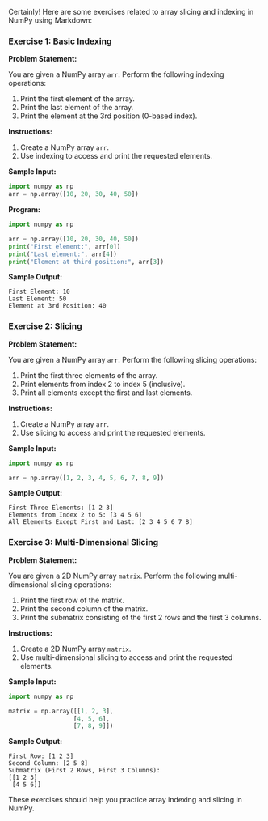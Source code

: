 Certainly! Here are some exercises related to array slicing and indexing in NumPy using Markdown:

### Exercise 1: Basic Indexing

**Problem Statement:**

You are given a NumPy array `arr`. Perform the following indexing operations:

1. Print the first element of the array.
2. Print the last element of the array.
3. Print the element at the 3rd position (0-based index).

**Instructions:**

1. Create a NumPy array `arr`.
2. Use indexing to access and print the requested elements.

**Sample Input:**

```python
import numpy as np
arr = np.array([10, 20, 30, 40, 50])
```
**Program:**
```python
import numpy as np

arr = np.array([10, 20, 30, 40, 50])
print("First element:", arr[0])
print("Last element:", arr[4])
print("Element at third position:", arr[3])
```

**Sample Output:**

```
First Element: 10
Last Element: 50
Element at 3rd Position: 40
```

### Exercise 2: Slicing

**Problem Statement:**

You are given a NumPy array `arr`. Perform the following slicing operations:

1. Print the first three elements of the array.
2. Print elements from index 2 to index 5 (inclusive).
3. Print all elements except the first and last elements.

**Instructions:**

1. Create a NumPy array `arr`.
2. Use slicing to access and print the requested elements.

**Sample Input:**

```python
import numpy as np

arr = np.array([1, 2, 3, 4, 5, 6, 7, 8, 9])
```

**Sample Output:**

```
First Three Elements: [1 2 3]
Elements from Index 2 to 5: [3 4 5 6]
All Elements Except First and Last: [2 3 4 5 6 7 8]
```

### Exercise 3: Multi-Dimensional Slicing

**Problem Statement:**

You are given a 2D NumPy array `matrix`. Perform the following multi-dimensional slicing operations:

1. Print the first row of the matrix.
2. Print the second column of the matrix.
3. Print the submatrix consisting of the first 2 rows and the first 3 columns.

**Instructions:**

1. Create a 2D NumPy array `matrix`.
2. Use multi-dimensional slicing to access and print the requested elements.

**Sample Input:**

```python
import numpy as np

matrix = np.array([[1, 2, 3],
                  [4, 5, 6],
                  [7, 8, 9]])
```

**Sample Output:**

```
First Row: [1 2 3]
Second Column: [2 5 8]
Submatrix (First 2 Rows, First 3 Columns):
[[1 2 3]
 [4 5 6]]
```

These exercises should help you practice array indexing and slicing in NumPy.
